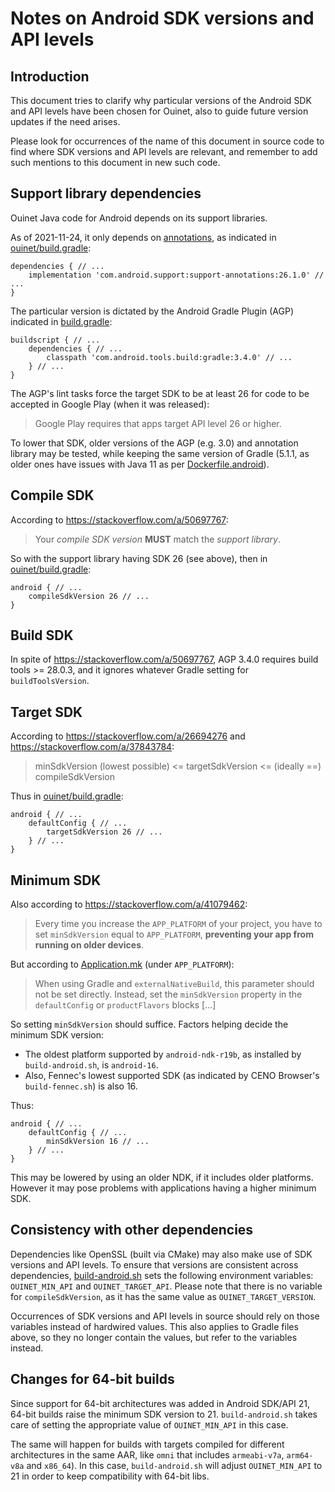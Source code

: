 # Notes on Android SDK versions and API levels

## Introduction

This document tries to clarify why particular versions of the Android SDK and
API levels have been chosen for Ouinet, also to guide future version updates
if the need arises.

Please look for occurrences of the name of this document in source code to
find where SDK versions and API levels are relevant, and remember to add such
mentions to this document in new such code.

## Support library dependencies

Ouinet Java code for Android depends on its support libraries.

As of 2021-11-24, it only depends on [annotations][], as indicated in
[ouinet/build.gradle](../android/ouinet/build.gradle):

```
dependencies { // ...
    implementation 'com.android.support:support-annotations:26.1.0' // ...
}
```

The particular version is dictated by the Android Gradle Plugin (AGP)
indicated in [build.gradle](../android/build.gradle):

```
buildscript { // ...
    dependencies { // ...
        classpath 'com.android.tools.build:gradle:3.4.0' // ...
    } // ...
}
```

[annotations]: https://developer.android.com/topic/libraries/support-library/packages#annotations

The AGP's lint tasks force the target SDK to be at least 26 for code to be
accepted in Google Play (when it was released):

> Google Play requires that apps target API level 26 or higher.

To lower that SDK, older versions of the AGP (e.g. 3.0) and annotation library
may be tested, while keeping the same version of Gradle (5.1.1, as older ones
have issues with Java 11 as per [Dockerfile.android](../Dockerfile.android)).

## Compile SDK

According to <https://stackoverflow.com/a/50697767>:

> Your *compile SDK version* **MUST** match the *support library*.

So with the support library having SDK 26 (see above), then in
[ouinet/build.gradle](../android/ouinet/build.gradle):

```
android { // ...
    compileSdkVersion 26 // ...
}
```

## Build SDK

In spite of <https://stackoverflow.com/a/50697767>, AGP 3.4.0 requires build
tools >= 28.0.3, and it ignores whatever Gradle setting for
`buildToolsVersion`.

## Target SDK

According to <https://stackoverflow.com/a/26694276> and
<https://stackoverflow.com/a/37843784>:

> minSdkVersion (lowest possible) <= targetSdkVersion <= (ideally ==) compileSdkVersion

Thus in [ouinet/build.gradle](../android/ouinet/build.gradle):

```
android { // ...
    defaultConfig { // ...
        targetSdkVersion 26 // ...
    } // ...
}
```

## Minimum SDK

Also according to <https://stackoverflow.com/a/41079462>:

> Every time you increase the `APP_PLATFORM` of your project, you have to set
> `minSdkVersion` equal to `APP_PLATFORM`, **preventing your app from running
> on older devices**.

But according to [Application.mk][] (under `APP_PLATFORM`):

> When using Gradle and `externalNativeBuild`, this parameter should not be
> set directly. Instead, set the `minSdkVersion` property in the
> `defaultConfig` or `productFlavors` blocks [...]

[Application.mk]: https://developer.android.com/ndk/guides/application_mk

So setting `minSdkVersion` should suffice.  Factors helping decide the minimum
SDK version:

- The oldest platform supported by `android-ndk-r19b`, as installed by
  `build-android.sh`, is `android-16`.
- Also, Fennec's lowest supported SDK (as indicated by CENO Browser's
  `build-fennec.sh`) is also 16.

Thus:

```
android { // ...
    defaultConfig { // ...
        minSdkVersion 16 // ...
    } // ...
}
```

This may be lowered by using an older NDK, if it includes older platforms.
However it may pose problems with applications having a higher minimum SDK.

## Consistency with other dependencies

Dependencies like OpenSSL (built via CMake) may also make use of SDK versions
and API levels.  To ensure that versions are consistent across dependencies,
[build-android.sh](../scripts/build-android.sh) sets the following environment
variables: `OUINET_MIN_API` and `OUINET_TARGET_API`.  Please note that there
is no variable for `compileSdkVersion`, as it has the same value as
`OUINET_TARGET_VERSION`.

Occurrences of SDK versions and API levels in source should rely on those
variables instead of hardwired values.  This also applies to Gradle files
above, so they no longer contain the values, but refer to the variables
instead.

## Changes for 64-bit builds

Since support for 64-bit architectures was added in Android SDK/API 21, 64-bit
builds raise the minimum SDK version to 21.  `build-android.sh` takes care of
setting the appropriate value of `OUINET_MIN_API` in this case.

The same will happen for builds with targets compiled for different
architectures in the same AAR, like `omni` that includes `armeabi-v7a`,
`arm64-v8a` and `x86_64`). In this case, `build-android.sh` will adjust
`OUINET_MIN_API` to 21 in order to keep compatibility with 64-bit libs.
